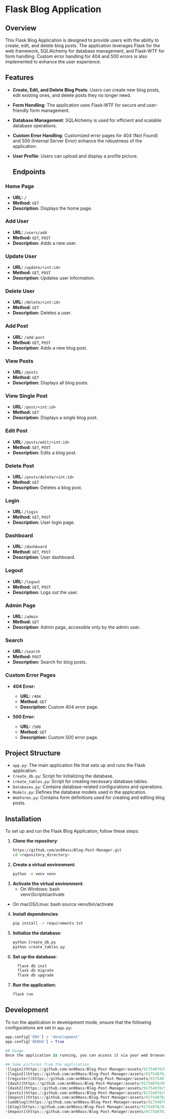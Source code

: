  # Flask Blog Application

## Overview

This Flask Blog Application is designed to provide users with the ability to create, edit, and delete blog posts. The application leverages Flask for the web framework, SQLAlchemy for database management, and Flask-WTF for form handling. Custom error handling for 404 and 500 errors is also implemented to enhance the user experience.

## Features

- **Create, Edit, and Delete Blog Posts**: Users can create new blog posts, edit existing ones, and delete posts they no longer need.
- **Form Handling**: The application uses Flask-WTF for secure and user-friendly form management.
- **Database Management**: SQLAlchemy is used for efficient and scalable database operations.
- **Custom Error Handling**: Customized error pages for 404 (Not Found) and 500 (Internal Server Error) enhance the robustness of the application.
- **User Profile**: Users can upload and display a profile picture.

  ## Endpoints

### Home Page
- **URL:** `/`
- **Method:** `GET`
- **Description:** Displays the home page.

### Add User
- **URL:** `/users/add`
- **Method:** `GET`, `POST`
- **Description:** Adds a new user.

### Update User
- **URL:** `/update/<int:id>`
- **Method:** `GET`, `POST`
- **Description:** Updates user information.

### Delete User
- **URL:** `/delete/<int:id>`
- **Method:** `GET`
- **Description:** Deletes a user.

### Add Post
- **URL:** `/add-post`
- **Method:** `GET`, `POST`
- **Description:** Adds a new blog post.

### View Posts
- **URL:** `/posts`
- **Method:** `GET`
- **Description:** Displays all blog posts.

### View Single Post
- **URL:** `/post/<int:id>`
- **Method:** `GET`
- **Description:** Displays a single blog post.

### Edit Post
- **URL:** `/posts/edit/<int:id>`
- **Method:** `GET`, `POST`
- **Description:** Edits a blog post.

### Delete Post
- **URL:** `/posts/delete/<int:id>`
- **Method:** `GET`
- **Description:** Deletes a blog post.

### Login
- **URL:** `/login`
- **Method:** `GET`, `POST`
- **Description:** User login page.

### Dashboard
- **URL:** `/dashboard`
- **Method:** `GET`, `POST`
- **Description:** User dashboard.

### Logout
- **URL:** `/logout`
- **Method:** `GET`, `POST`
- **Description:** Logs out the user.

### Admin Page
- **URL:** `/admin`
- **Method:** `GET`
- **Description:** Admin page, accessible only by the admin user.

### Search
- **URL:** `/search`
- **Method:** `POST`
- **Description:** Search for blog posts.

### Custom Error Pages
- **404 Error:**
  - **URL:** `/404`
  - **Method:** `GET`
  - **Description:** Custom 404 error page.

- **500 Error:**
  - **URL:** `/500`
  - **Method:** `GET`
  - **Description:** Custom 500 error page.


## Project Structure

- `app.py`: The main application file that sets up and runs the Flask application.
- `Create_db.py`: Script for initializing the database.
- `create_tables.py`: Script for creating necessary database tables.
- `Databases.py`: Contains database-related configurations and operations.
- `Models.py`: Defines the database models used in the application.
- `WebForms.py`: Contains form definitions used for creating and editing blog posts.
  

## Installation

To set up and run the Flask Blog Application, follow these steps:

1. **Clone the repository**:
   ```bash
   https://github.com/an90ass/Blog-Post-Manager.git
   cd <repository_directory>
2. **Create a virtual environment**:
    ```bash
    python -m venv venv
3. **Activate the virtual environment**:
   - On Windows:
    bash    
    venv\Scripts\activate

  - On macOS/Linux:
    bash
    source venv/bin/activate
4. **Install dependencies**:
    ```bash
    pip install -r requirements.txt
5. **Initialize the database**:
    ```bash
    python Create_db.py
    python create_tables.py

6. **Set up the database**:
   ```bash
     flask db init
     flask db migrate
     flask db upgrade

7. **Run the application:**
   ```bash
   flask run

## Development
   To run the application in development mode, ensure that the following configurations are set in `app.py`:
   
   ```python
   app.config['ENV'] = 'development'
   app.config['DEBUG'] = True

## Usage
  Once the application is running, you can access it via your web browser at http://localhost:5000. From there, you can create, edit, and delete blog posts using the provided forms.

## Some pictures from the application
  ![login](https://github.com/an90ass/Blog-Post-Manager/assets/91754070/6f7446bc-eac0-4982-8142-a4d8d0346097)
  ![login2](https://github.com/an90ass/Blog-Post-Manager/assets/91754070/8e319923-2399-4627-b20f-7f0b429f65db)
  ![register](https://github.com/an90ass/Blog-Post-Manager/assets/91754070/c275fbe7-39ae-4fba-95c9-ae86d939d48e)
  ![dash](https://github.com/an90ass/Blog-Post-Manager/assets/91754070/09e9a7f8-0fa7-43e7-b883-4568d42879d0)
  ![dash2](https://github.com/an90ass/Blog-Post-Manager/assets/91754070/55a7923c-f5c3-41b2-8434-61ce00eb4cc1)
  ![posts](https://github.com/an90ass/Blog-Post-Manager/assets/91754070/97fd8650-f1ef-4c3c-a31e-0d1f39d1f1d7)
  ![mopost](https://github.com/an90ass/Blog-Post-Manager/assets/91754070/f6aefa39-47cf-41bd-9737-5d63f1ce6c19)
  ![addblog](https://github.com/an90ass/Blog-Post-Manager/assets/91754070/184ee04b-4b04-4b3e-bb05-6c6ac6ca39f5)
  ![blog](https://github.com/an90ass/Blog-Post-Manager/assets/91754070/8261c619-27bf-4e78-9156-25400aa39130)
  ![mopost](https://github.com/an90ass/Blog-Post-Manager/assets/91754070/6513244c-be5b-45ea-8dfe-91623f6b1109)




    


   

   
